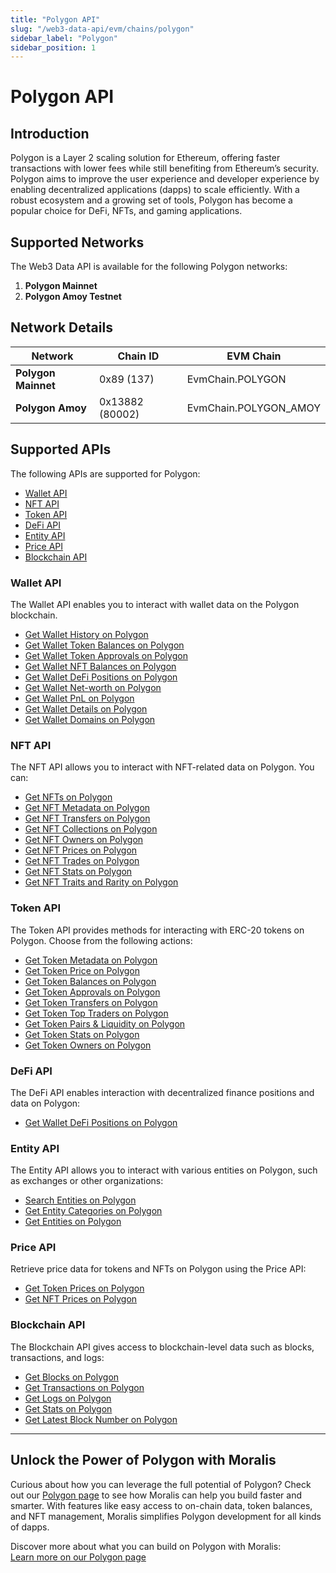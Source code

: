 ```yaml
---
title: "Polygon API"
slug: "/web3-data-api/evm/chains/polygon"
sidebar_label: "Polygon"
sidebar_position: 1
---
```


# Polygon API

## Introduction

Polygon is a Layer 2 scaling solution for Ethereum, offering faster transactions with lower fees while still benefiting from Ethereum’s security. Polygon aims to improve the user experience and developer experience by enabling decentralized applications (dapps) to scale efficiently. With a robust ecosystem and a growing set of tools, Polygon has become a popular choice for DeFi, NFTs, and gaming applications.

## Supported Networks

The Web3 Data API is available for the following Polygon networks:

1. **Polygon Mainnet**
2. **Polygon Amoy Testnet**

## Network Details

| Network             | Chain ID        | EVM Chain             |
| ------------------- | --------------- | --------------------- |
| **Polygon Mainnet** | 0x89 (137)      | EvmChain.POLYGON      |
| **Polygon Amoy**    | 0x13882 (80002) | EvmChain.POLYGON_AMOY |

## Supported APIs

The following APIs are supported for Polygon:

<ul>
  <li>
    <a href="/web3-data-api/evm/reference#wallet-api">Wallet API</a>
  </li>
  <li>
    <a href="/web3-data-api/evm/reference#nft-api">NFT API</a>
  </li>
  <li>
    <a href="/web3-data-api/evm/reference#token-api">Token API</a>
  </li>
  <li>
    <a href="/web3-data-api/evm/reference#defi-api">DeFi API</a>
  </li>
  <li>
    <a href="/web3-data-api/evm/reference#entity-api">Entity API</a>
  </li>
  <li>
    <a href="/web3-data-api/evm/reference#price-api">Price API</a>
  </li>
  <li>
    <a href="/web3-data-api/evm/reference#blockchain-api">Blockchain API</a>
  </li>
</ul>

### Wallet API

The Wallet API enables you to interact with wallet data on the Polygon blockchain.

<ul>
  <li>
    <a href="/web3-data-api/evm/reference#get-wallet-history">Get Wallet History on Polygon</a>
  </li>
  <li>
    <a href="/web3-data-api/evm/reference#get-wallet-token-balances">Get Wallet Token Balances on Polygon</a>
  </li>
  <li>
    <a href="/web3-data-api/evm/reference#get-wallet-token-approvals">Get Wallet Token Approvals on Polygon</a>
  </li>
  <li>
    <a href="/web3-data-api/evm/reference#get-wallet-nfts">Get Wallet NFT Balances on Polygon</a>
  </li>
  <li>
    <a href="/web3-data-api/evm/reference#get-wallet-defi-positions">Get Wallet DeFi Positions on Polygon</a>
  </li>
  <li>
    <a href="/web3-data-api/evm/reference#get-wallet-net-worth">Get Wallet Net-worth on Polygon</a>
  </li>
  <li>
    <a href="/web3-data-api/evm/reference#get-wallet-pnl">Get Wallet PnL on Polygon</a>
  </li>
  <li>
    <a href="/web3-data-api/evm/reference#get-wallet-details">Get Wallet Details on Polygon</a>
  </li>
  <li>
    <a href="/web3-data-api/evm/reference#get-wallet-domains">Get Wallet Domains on Polygon</a>
  </li>
</ul>

### NFT API

The NFT API allows you to interact with NFT-related data on Polygon. You can:

<ul>
  <li>
    <a href="/web3-data-api/evm/reference#get-nfts">Get NFTs on Polygon</a>
  </li>
  <li>
    <a href="/web3-data-api/evm/reference#get-nft-metadata">Get NFT Metadata on Polygon</a>
  </li>
  <li>
    <a href="/web3-data-api/evm/reference#get-nft-transfers">Get NFT Transfers on Polygon</a>
  </li>
  <li>
    <a href="/web3-data-api/evm/reference#get-nft-collections">Get NFT Collections on Polygon</a>
  </li>
  <li>
    <a href="/web3-data-api/evm/reference#get-nft-owners">Get NFT Owners on Polygon</a>
  </li>
  <li>
    <a href="/web3-data-api/evm/reference#get-nft-prices">Get NFT Prices on Polygon</a>
  </li>
  <li>
    <a href="/web3-data-api/evm/reference#get-nft-trades">Get NFT Trades on Polygon</a>
  </li>
  <li>
    <a href="/web3-data-api/evm/reference#get-nft-stats">Get NFT Stats on Polygon</a>
  </li>
  <li>
    <a href="/web3-data-api/evm/reference#get-nft-traits-and-rarity">Get NFT Traits and Rarity on Polygon</a>
  </li>
</ul>

### Token API

The Token API provides methods for interacting with ERC-20 tokens on Polygon. Choose from the following actions:

<ul>
  <li>
    <a href="/web3-data-api/evm/reference#get-token-metadata">Get Token Metadata on Polygon</a>
  </li>
  <li>
    <a href="/web3-data-api/evm/reference#get-token-price">Get Token Price on Polygon</a>
  </li>
  <li>
    <a href="/web3-data-api/evm/reference#get-token-balances">Get Token Balances on Polygon</a>
  </li>
  <li>
    <a href="/web3-data-api/evm/reference#get-token-approvals">Get Token Approvals on Polygon</a>
  </li>
  <li>
    <a href="/web3-data-api/evm/reference#get-token-transfers">Get Token Transfers on Polygon</a>
  </li>
  <li>
    <a href="/web3-data-api/evm/reference#get-token-top-traders">Get Token Top Traders on Polygon</a>
  </li>
  <li>
    <a href="/web3-data-api/evm/reference#get-token-pairs--liquidity">Get Token Pairs & Liquidity on Polygon</a>
  </li>
  <li>
    <a href="/web3-data-api/evm/reference#get-token-stats">Get Token Stats on Polygon</a>
  </li>
  <li>
    <a href="/web3-data-api/evm/reference#get-token-owners">Get Token Owners on Polygon</a>
  </li>
</ul>

### DeFi API

The DeFi API enables interaction with decentralized finance positions and data on Polygon:

<ul>
  <li>
    <a href="/web3-data-api/evm/reference#get-wallet-defi-positions">Get Wallet DeFi Positions on Polygon</a>
  </li>
</ul>

### Entity API

The Entity API allows you to interact with various entities on Polygon, such as exchanges or other organizations:

<ul>
  <li>
    <a href="/web3-data-api/evm/reference#search-entities">Search Entities on Polygon</a>
  </li>
  <li>
    <a href="/web3-data-api/evm/reference#get-entity-categories">Get Entity Categories on Polygon</a>
  </li>
  <li>
    <a href="/web3-data-api/evm/reference#get-entities">Get Entities on Polygon</a>
  </li>
</ul>

### Price API

Retrieve price data for tokens and NFTs on Polygon using the Price API:

<ul>
  <li>
    <a href="/web3-data-api/evm/reference#get-token-prices">Get Token Prices on Polygon</a>
  </li>
  <li>
    <a href="/web3-data-api/evm/reference#get-nft-prices">Get NFT Prices on Polygon</a>
  </li>
</ul>

### Blockchain API

The Blockchain API gives access to blockchain-level data such as blocks, transactions, and logs:

<ul>
  <li>
    <a href="/web3-data-api/evm/reference#get-blocks">Get Blocks on Polygon</a>
  </li>
  <li>
    <a href="/web3-data-api/evm/reference#get-transactions">Get Transactions on Polygon</a>
  </li>
  <li>
    <a href="/web3-data-api/evm/reference#get-logs">Get Logs on Polygon</a>
  </li>
  <li>
    <a href="/web3-data-api/evm/reference#get-stats">Get Stats on Polygon</a>
  </li>
  <li>
    <a href="/web3-data-api/evm/reference#get-latest-block-number">Get Latest Block Number on Polygon</a>
  </li>
</ul>

---

## Unlock the Power of Polygon with Moralis

Curious about how you can leverage the full potential of Polygon? Check out our [Polygon page](https://developers.moralis.com/chains/polygon/) to see how Moralis can help you build faster and smarter. With features like easy access to on-chain data, token balances, and NFT management, Moralis simplifies Polygon development for all kinds of dapps.

Discover more about what you can build on Polygon with Moralis:  
[Learn more on our Polygon page](https://developers.moralis.com/chains/polygon/)
